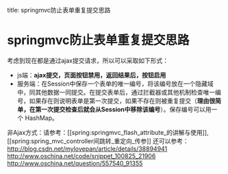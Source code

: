 title: springmvc防止表单重复提交思路 

#  springmvc防止表单重复提交思路 
考虑到现在都是通过ajax提交请求，所以可以采取如下形式：
  * js端：**ajax提交，页面按钮禁用，返回结果后，按钮启用**
  * 服务端：在Session中保存一个表单的唯一编号，将该编号放在一个隐藏域中，同其他数据一同提交。在提交表单后，通过拦截器或其他机制检查唯一编号，如果存在则说明表单是第一次提交，如果不存在则被重复提交（**理由很简单，在第一次提交检查后就会从Session中移除该编号**）。保存编号可以用一个 HashMap。

非Ajax方式：请参考：[[spring:springmvc_flash_attribute_的讲解与使用]], [[spring:spring_mvc_controller间跳转_重定向_传参]]
还可以参考：
http://blog.csdn.net/mylovepan/article/details/38894941
http://www.oschina.net/code/snippet_100825_21906
http://www.oschina.net/question/557540_91355